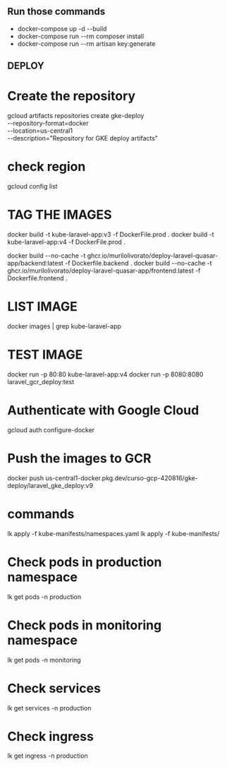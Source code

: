 
## Run those commands
- docker-compose up -d --build
- docker-compose run --rm composer install
- docker-compose run --rm artisan key:generate


## DEPLOY

# Create the repository
gcloud artifacts repositories create gke-deploy \
--repository-format=docker \
--location=us-central1 \
--description="Repository for GKE deploy artifacts"


# check region 
gcloud config list

# TAG THE IMAGES
docker build -t kube-laravel-app:v3 -f DockerFile.prod .
docker build -t kube-laravel-app:v4 -f DockerFile.prod .

docker build --no-cache -t ghcr.io/murilolivorato/deploy-laravel-quasar-app/backend:latest -f Dockerfile.backend .
docker build --no-cache -t ghcr.io/murilolivorato/deploy-laravel-quasar-app/frontend:latest -f Dockerfile.frontend .


# LIST IMAGE
docker images | grep kube-laravel-app

# TEST IMAGE
docker run -p 80:80 kube-laravel-app:v4
docker run -p 8080:8080 laravel_gcr_deploy:test


# Authenticate with Google Cloud
gcloud auth configure-docker

# Push the images to GCR
docker push us-central1-docker.pkg.dev/curso-gcp-420816/gke-deploy/laravel_gke_deploy:v9


# commands
lk apply -f kube-manifests/namespaces.yaml
lk apply -f kube-manifests/


# Check pods in production namespace
lk get pods -n production

# Check pods in monitoring namespace
lk get pods -n monitoring

# Check services
lk get services -n production

# Check ingress
lk get ingress -n production